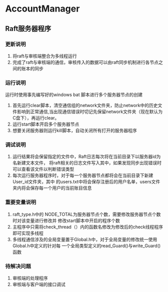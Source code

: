# AccountManager


## Raft服务器程序
### 更新说明
1. 将raft与审核端整合为多线程运行
2. 完成了raft与审核端的通信，审核传入的数据可以由raft同步机制进行各节点之间的账本的同步

### 运行说明
运行时使用事先编写好的windows bat 脚本进行多个服务器节点的创建
1. 首先运行clear脚本，清空通信组的network文件夹，防止network中的历史文件影响到正常通信,当出现通信错误时切记先保留network文件夹（现在默认为C盘下），再运行clear。
2. 运行start脚本开启多个服务器节点
3. 想要关闭服务器则运行kill脚本，自动关闭所有打开的服务器程序

### 调试说明
1. 运行结果将会保留指定的文件中，Raft日志每次将在当前目录下以服务器id为名新建文本文件，
将raft相关的日志文件写入其中，如果发现同步出现错误时可以查看该文件以判断错误类型
2. 每次运行服务器程序时，对于每一个服务器节点都将会在当前目录下新建User_id文件夹，其中
的users.txt中将会保存注册后的用户名单，users文件夹内将会保存每一个用户的当前账目信息

### 重要变量说明
1. raft_type.h中的 NODE_TOTAL为服务器节点个数，需要修改服务器节点个数时对该变量进行修改并
修改start脚本中开启的程序个数
2. 主程序中只需将check_thread（）内的函数名修改为修改后的check线程程序即可实现多线程
3. 多线程通信涉及的全局变量置于Global.h中，对于全局变量的修改统一使用Global.h中定义的针对每
一个全局类型定义的read_Guard()与write_Guard()函数

### 待解决问题
1. 审核端的处理程序
2. 审核端与客户端的接口调试